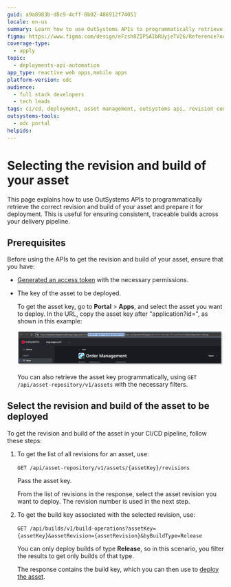 ```yaml
---
guid: a9a8983b-d8c9-4cff-8b02-486912f74051
locale: en-us
summary: Learn how to use OutSystems APIs to programmatically retrieve the correct revision and build of an asset to be deployed.
figma: https://www.figma.com/design/eFzsh8ZIP5AIbRUyjeTV26/Reference?node-id=4757-61&t=jv3UUwJMUhS9RLw4-1
coverage-type:
  - apply
topic:
  - deployments-api-automation
app_type: reactive web apps,mobile apps
platform-version: odc
audience:
  - full stack developers
  - tech leads
tags: ci/cd, deployment, asset management, outsystems api, revision control
outsystems-tools:
  - odc portal
helpids:
---
```

# Selecting the revision and build of your asset

This page explains how to use OutSystems APIs to programmatically retrieve the correct revision and build of your asset and prepare it for deployment. This is useful for ensuring consistent, traceable builds across your delivery pipeline.

## Prerequisites

Before using the APIs to get the revision and build of your asset, ensure that you have:

* [Generated an access token](../authentication/get-access-token.md) with the necessary permissions.  
* The key of the asset to be deployed.

    <div class="info" markdown="1">
    
    To get the asset key, go to **Portal** > **Apps**, and select the asset you want to deploy. In the URL, copy the asset key after "application?id=", as shown in this example:

    ![Screenshot of the ODC Portal showing how to retrieve the asset key from the asset URL](images/asset-key-pl.png "Get the asset key")    

    You can also retrieve the asset key programmatically, using `GET /api/asset-repository/v1/assets` with the necessary filters.
    
    </div>

## Select the revision and build of the asset to be deployed

To get the revision and build of the asset in your CI/CD pipeline, follow these steps:

1. To get the list of all revisions for an asset, use:  
     
    `GET /api/asset-repository/v1/assets/{assetKey}/revisions` 
     
    Pass the asset key.  
     
    From the list of revisions in the response, select the asset revision you want to deploy. The revision number is used in the next step. 

1. To get the build key associated with the selected revision, use:  
     
    `GET /api/builds/v1/build-operations?assetKey={assetKey}&assetRevision={assetRevision}&byBuildType=Release`

    You can only deploy builds of type **Release**, so in this scenario, you filter the results to get only builds of that type. 

    The response contains the build key, which you can then use to [deploy the asset](deploy-asset.md). 